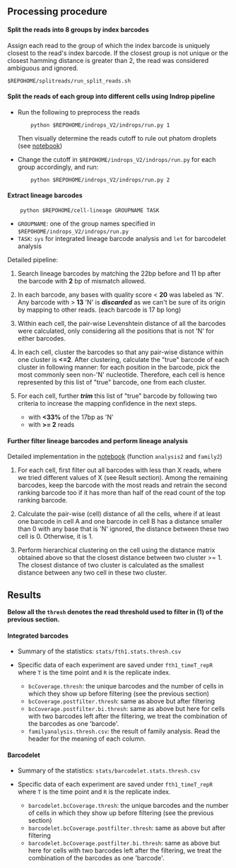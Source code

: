 ## Processing procedure
#### Split the reads into 8 groups by index barcodes
Assign each read to the group of which the index barcode is uniquely closest to the read's index barcode. If the closest group is not unique or the closest hamming distance is greater than 2, the read was considered ambiguous and ignored.

```
$REPOHOME/splitreads/run_split_reads.sh
```

#### Split the reads of each group into different cells using Indrop pipeline
+ Run the following to preprocess the reads
	
	```
		python $REPOHOME/indrops_V2/indrops/run.py 1
	```

  Then visually determine the reads cutoff to rule out phatom droplets (see [notebook](https://github.com/gifford-lab/lineage_tracing/blob/master/results/round2_Sept_2016/notebook.ipynb))

+ Change the cutoff in `$REPOHOME/indrops_V2/indrops/run.py` for each group accordingly, and run:

	```
		python $REPOHOME/indrops_V2/indrops/run.py 2
	```

#### Extract lineage barcodes

```
	python $REPOHOME/cell-lineage GROUPNAME TASK
```
+ `GROUPNAME`: one of the group names specified in `$REPOHOME/indrops_V2/indrops/run.py`
+ `TASK`: `sys` for integrated lineage barcode analysis and `let` for barcodelet analysis

Detailed pipeline:

1. Search lineage barcodes by matching the 22bp before and 11 bp after the barcode with **2** bp of mismatch allowed.  

2. In each barcode, any bases with quality score < **20** was labeled as 'N'. Any barcode with > **13** 'N' is _**discarded**_ as we can't be sure of its origin by mapping to other reads. (each barcode is 17 bp long)

3. Within each cell, the pair-wise Levenshtein distance of all the barcodes were calculated, only considering all the positions that is not 'N' for either barcodes.

4. In each cell, cluster the barcodes so that any pair-wise distance within one cluster is **<=2**.  After clustering, calculate the "true" barcode of each cluster in following manner: for each position in the barcode, pick the most commonly seen non-'N' nucleotide. Therefore, each cell is hence represented by this list of "true" barcode, one from each cluster.

5. For each cell, further _**trim**_ this list of "true" barcode by following two criteria to increase the mapping confidence in the next steps. 
	* with **<33%** of the 17bp as 'N'
	* with **>= 2** reads 


#### Further filter lineage barcodes and perform lineage analysis
Detailed implementation in the [notebook](https://github.com/gifford-lab/lineage_tracing/blob/master/results/round2_Sept_2016/notebook.ipynb) (function `analysis2` and `family2`)

1.	For each cell, first filter out all barcodes with less than X reads, where we tried different values of X (see Result section). Among the remaining barcodes, keep the barcode with the most reads and retrain the second ranking barcode too if it has more than half of the read count of the top ranking barcode.

2. Calculate the pair-wise (cell) distance of all the cells, where if at least one barcode in cell A and one barcode in cell B has a distance smaller than 0 with any base that is 'N' ignored,  the distance between these two cell is 0. Otherwise, it is 1.

3. Perform hierarchical clustering on the cell using the distance matrix obtained above so that the closest distance between two cluster >= 1.  The closest distance of two cluster is calculated as the smallest distance between any two cell in these two cluster.

## Results
**Below all the `thresh` denotes the read threshold used to filter in (1) of the previous section.**

#### Integrated barcodes

+ Summary of the statistics: `stats/fth1.stats.thresh.csv`

+ Specific data of each experiment are saved under `fth1_timeT_repR` where `T` is the time point and `R` is the replicate index.
	+ `bcCoverage.thresh`: the unique barcodes and the number of cells in which they show up before filtering (see the previous section)
	+ `bcCoverage.postfilter.thresh`: same as above but after filtering
	+ `bcCoverage.postfilter.bi.thresh`: same as above but here for cells with two barcodes left after the filtering, we treat the combination of the barcodes as one 'barcode'.
	+ `familyanalysis.thresh.csv`: the result of family analysis. Read the header for the meaning of each column.

#### Barcodelet
+ Summary of the statistics: `stats/barcodelet.stats.thresh.csv`

+ Specific data of each experiment are saved under `fth1_timeT_repR` where `T` is the time point and `R` is the replicate index.
	+ `barcodelet.bcCoverage.thresh`: the unique barcodes and the number of cells in which they show up before filtering (see the previous section)
	+ `barcodelet.bcCoverage.postfilter.thresh`: same as above but after filtering
	+ `barcodelet.bcCoverage.postfilter.bi.thresh`: same as above but here for cells with two barcodes left after the filtering, we treat the combination of the barcodes as one 'barcode'.
